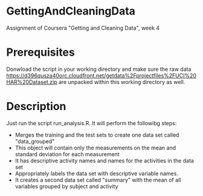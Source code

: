 # GettingAndCleaningData
Assignment of Coursera "Getting and Cleaning Data", week 4

# Prerequisites
Donwload the script in your working directory and make sure the raw data https://d396qusza40orc.cloudfront.net/getdata%2Fprojectfiles%2FUCI%20HAR%20Dataset.zip are unpacked within this working directory as well.

# Description
Just run the script run_analysis.R. It will perform the followibg steps: 
- Merges the training and the test sets to create one data set called "data_grouped"
- This object will contain only the measurements on the mean and standard deviation for each measurement
- It has descriptive activity names and names for the activities in the data set
- Appropriately labels the data set with descriptive variable names. 
- It creates a second data set called "summary" with the mean of all variables grouped by subject and activity
